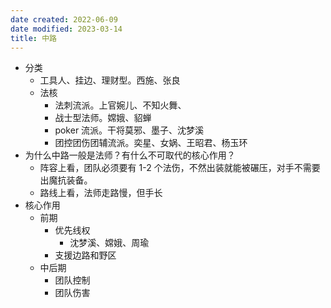 ```yaml
---
date created: 2022-06-09
date modified: 2023-03-14
title: 中路
---
```

- 分类
	- 工具人、挂边、理财型。西施、张良
	- 法核
		- 法刺流派。上官婉儿、不知火舞、
		- 战士型法师。嫦娥、貂蝉
		- poker 流派。干将莫邪、墨子、沈梦溪
		- 团控团伤团辅流派。奕星、女娲、王昭君、杨玉环
- 为什么中路一般是法师？有什么不可取代的核心作用？
	- 阵容上看，团队必须要有 1-2 个法伤，不然出装就能被碾压，对手不需要出魔抗装备。
	- 路线上看，法师走路慢，但手长
- 核心作用
	- 前期
		- 优先线权
			- 沈梦溪、嫦娥、周瑜
		- 支援边路和野区
	- 中后期
		- 团队控制
		- 团队伤害
